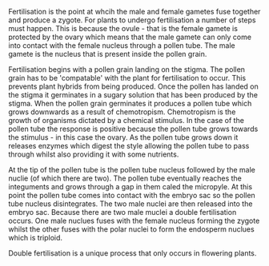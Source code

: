 Fertilisation is the point at whcih the male and female gametes fuse together and produce a zygote. For plants to undergo fertilisation a number of steps must happen. This is because the ovule - that is the female gamete is protected by the ovary which means that the male gamete can only come into contact with the female nucleus through a pollen tube. The male gamete is the nucleus that is present inside the pollen grain.

Fertilisation begins with a pollen grain landing on the stigma. The pollen grain has to be 'compatable' with the plant for fertilisation to occur. This prevents plant hybrids from being produced. Once the pollen has landed on the stigma it germinates in a sugary solution that has been produced by the stigma. When the pollen grain germinates it produces a pollen tube which grows downwards as a result of chemotropism. Chemotropism is the growth of organisms dictated by a chemical stimulus. In the case of the pollen tube the response is positive because the pollen tube grows towards the stimulus - in this case the ovary. As the pollen tube grows down it releases enzymes which digest the style allowing the pollen tube to pass through whilst also providing it with some nutrients.

At the tip of the pollen tube is the pollen tube nucleus followed by the male nuclie (of which there are two). The pollen tube eventually reaches the integuments and grows through a gap in them caled the micropyle. At this point the pollen tube comes into contact with the embryo sac so the pollen tube nucleus disintegrates. The two male nuclei are then released into the embryo sac. Because there are two male muclei a double fertilisation occurs. One male nuclues fuses with the female nucleus forming the zygote whilst the other fuses with the polar nuclei to form the endosperm nuclues which is triploid.

Double fertilisation is a unique process that only occurs in flowering plants.
